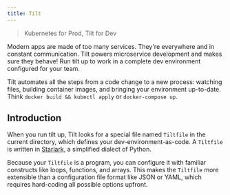 ```yaml
---
title: Tilt
---
```


> Kubernetes for Prod, Tilt for Dev

Modern apps are made of too many services.
They're everywhere and in constant communication.
Tilt powers microservice development and makes sure they behave!
Run tilt up to work in a complete dev environment configured for your team.

Tilt automates all the steps from a code change to a new process:
watching files, building container images, and bringing your environment up-to-date.
Think `docker build && kubectl apply` or `docker-compose up`.

## Introduction

When you run tilt up, Tilt looks for a special file named `Tiltfile` in the current directory,
which defines your dev-environment-as-code.
A `Tiltfile` is written in [Starlark](https://bazel.build/rules/language), a simplified dialect of Python.

Because your `Tiltfile` is a program, you can configure it with familiar constructs like loops, functions, and arrays.
This makes the `Tiltfile` more extensible than a configuration file format like JSON or YAML,
which requires hard-coding all possible options upfront.
